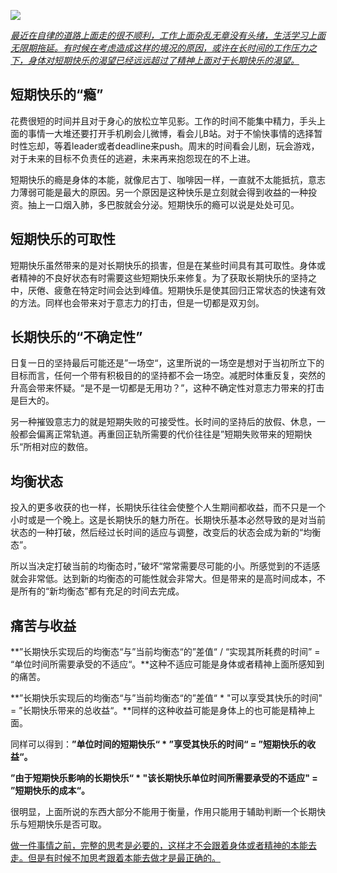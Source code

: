 ![](/../images/20190623223030.jpg)

*<u>最近在自律的道路上面走的很不顺利，工作上面杂乱无章没有头绪，生活学习上面无限期拖延。有时候在考虑造成这样的境况的原因，或许在长时间的工作压力之下，身体对短期快乐的渴望已经远远超过了精神上面对于长期快乐的渴望。</u>*

## 短期快乐的“瘾”

花费很短的时间并且对于身心的放松立竿见影。工作的时间不能集中精力，手头上面的事情一大堆还要打开手机刷会儿微博，看会儿B站。对于不愉快事情的选择暂时性忘却，等着leader或者deadline来push。周末的时间看会儿剧，玩会游戏，对于未来的目标不负责任的逃避，未来再来抱怨现在的不上进。

短期快乐的瘾是身体的本能，就像尼古丁、咖啡因一样，一直就不太能抵抗，意志力薄弱可能是最大的原因。另一个原因是这种快乐是立刻就会得到收益的一种投资。抽上一口烟入肺，多巴胺就会分泌。短期快乐的瘾可以说是处处可见。 

## 短期快乐的可取性

短期快乐虽然带来的是对长期快乐的损害，但是在某些时间具有其可取性。身体或者精神的不良好状态有时需要这些短期快乐来修复。为了获取长期快乐的坚持之中，厌倦、疲惫在特定时间会达到峰值。短期快乐是使其回归正常状态的快速有效的方法。同样也会带来对于意志力的打击，但是一切都是双刃剑。

## 长期快乐的“不确定性”

日复一日的坚持最后可能还是”一场空“，这里所说的一场空是想对于当初所立下的目标而言，任何一个带有积极目的的坚持都不会一场空。减肥时体重反复，突然的升高会带来怀疑。“是不是一切都是无用功？”，这种不确定性对意志力带来的打击是巨大的。

另一种摧毁意志力的就是短期失败的可接受性。长时间的坚持后的放假、休息，一般都会偏离正常轨道。再重回正轨所需要的代价往往是”短期失败带来的短期快乐“所相对应的数倍。

## 均衡状态

投入的更多收获的也一样，长期快乐往往会使整个人生期间都收益，而不只是一个小时或是一个晚上。这是长期快乐的魅力所在。长期快乐基本必然导致的是对当前状态的一种打破，然后经过长时间的适应与调整，改变后的状态会成为新的“均衡态”。

所以当决定打破当前的均衡态时，”破坏“常常需要尽可能的小。所感觉到的不适感就会非常低。达到新的均衡态的可能性就会非常大。但是带来的是高时间成本，不是所有的“新均衡态”都有充足的时间去完成。

## 痛苦与收益

**”长期快乐实现后的均衡态“与”当前均衡态“的”差值“ / “实现其所耗费的时间” = “单位时间所需要承受的不适应“。**这种不适应可能是身体或者精神上面所感知到的痛苦。

**”长期快乐实现后的均衡态“与”当前均衡态“的”差值“ * "可以享受其快乐的时间" = ”长期快乐带来的总收益“。**同样的这种收益可能是身体上的也可能是精神上面。

同样可以得到：**”单位时间的短期快乐“ * ”享受其快乐的时间“ = ”短期快乐的收益“。**

**”由于短期快乐影响的长期快乐“ * "该长期快乐单位时间所需要承受的不适应" = ”短期快乐的成本“。**

很明显，上面所说的东西大部分不能用于衡量，作用只能用于辅助判断一个长期快乐与短期快乐是否可取。



<u>做一件事情之前，完整的思考是必要的，这样才不会跟着身体或者精神的本能去走。但是有时候不加思考跟着本能去做才是最正确的。</u>